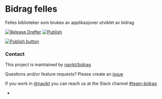 # Bidrag felles
Felles biblioteker som brukes av applikasjoner utviklet av bidrag

[![Release Drafter](https://github.com/navikt/bidrag-felles/actions/workflows/release-draft.yaml/badge.svg?branch=main)](https://github.com/navikt/bidrag-felles/actions/workflows/release-draft.yaml)
[![Publish](https://github.com/navikt/bidrag-felles/actions/workflows/publish.yaml/badge.svg?branch=main)](https://github.com/navikt/bidrag-felles/actions/workflows/publish.yaml)



[![Publish button]][Release draft]

### Contact

This project is maintained by [navikt/bidrag](CODEOWNERS)

Questions and/or feature requests? Please create an [issue](https://github.com/navikt/bidrag-felles/issues)

If you work in [@navikt](https://github.com/navikt) you can reach us at the Slack
channel [#team-bidrag](https://nav-it.slack.com/archives/CAZ7A2074)

<!---------------------------------------------------------------------------->
-
[Publish button]: https://img.shields.io/badge/Publiser_siste_release_draft-37a779?style=for-the-badge
[Release draft]: https://github.com/navikt/bidrag-felles/releases
[#]: #
